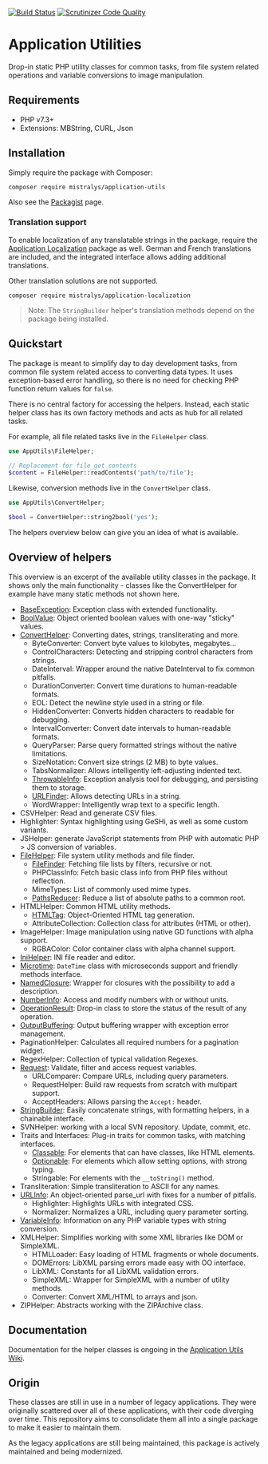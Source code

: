 [![Build Status](https://travis-ci.com/Mistralys/application-utils.svg?branch=master)](https://travis-ci.com/Mistralys/application-utils) [![Scrutinizer Code Quality](https://scrutinizer-ci.com/g/Mistralys/application-utils/badges/quality-score.png?b=master)](https://scrutinizer-ci.com/g/Mistralys/application-utils/?branch=master)

# Application Utilities

Drop-in static PHP utility classes for common tasks, from file system related
operations and variable conversions to image manipulation.

## Requirements

- PHP v7.3+
- Extensions: MBString, CURL, Json

## Installation

Simply require the package with Composer:

```
composer require mistralys/application-utils
```

Also see the [Packagist][] page.

### Translation support

To enable localization of any translatable strings in the package, 
require the [Application Localization][] package as well. German and 
French translations are included, and the integrated interface 
allows adding additional translations.

Other translation solutions are not supported.

```
composer require mistralys/application-localization
```

> Note: The `StringBuilder` helper's translation methods depend
> on the package being installed.

## Quickstart

The package is meant to simplify day to day development tasks, from
common file system related access to converting data types. It uses
exception-based error handling, so there is no need for checking 
PHP function return values for `false`.

There is no central factory for accessing the helpers. Instead, each
static helper class has its own factory methods and acts as hub for 
all related tasks.

For example, all file related tasks live in the `FileHelper` class.

```php
use AppUtils\FileHelper;

// Replacement for file_get_contents
$content = FileHelper::readContents('path/to/file');
```

Likewise, conversion methods live in the `ConvertHelper` class.

```php
use AppUtils\ConvertHelper;

$bool = ConvertHelper::string2bool('yes');
```

The helpers overview below can give you an idea of what is available.

## Overview of helpers

This overview is an excerpt of the available utility classes in the 
package. It shows only the main functionality - classes like the 
ConvertHelper for example have many static methods not shown here.

* [BaseException][]: Exception class with extended functionality.
* [BoolValue][]: Object oriented boolean values with one-way "sticky" values.
* [ConvertHelper][]: Converting dates, strings, transliterating and more.
    - ByteConverter: Convert byte values to kilobytes, megabytes...
    - ControlCharacters: Detecting and stripping control characters from strings.
    - DateInterval: Wrapper around the native DateInterval to fix common pitfalls.
    - DurationConverter: Convert time durations to human-readable formats.
    - EOL: Detect the newline style used in a string or file.
    - HiddenConverter: Converts hidden characters to readable for debugging.
    - IntervalConverter: Convert date intervals to human-readable formats.
    - QueryParser: Parse query formatted strings without the native limitations.
    - SizeNotation: Convert size strings (2 MB) to byte values.
    - TabsNormalizer: Allows intelligently left-adjusting indented text.
    - [ThrowableInfo][]: Exception analysis tool for debugging, and persisting them to storage.
    - [URLFinder][]: Allows detecting URLs in a string.
    - WordWrapper: Intelligently wrap text to a specific length.
* CSVHelper: Read and generate CSV files.
* Highlighter: Syntax highlighting using GeSHi, as well as some custom variants.
* JSHelper: generate JavaScript statements from PHP with automatic PHP > JS conversion of variables.
* [FileHelper][]: File system utility methods and file finder.
    - [FileFinder][]: Fetching file lists by filters, recursive or not.
    - PHPClassInfo: Fetch basic class info from PHP files without reflection.
    - MimeTypes: List of commonly used mime types.
    - [PathsReducer][]: Reduce a list of absolute paths to a common root.
* HTMLHelper: Common HTML utility methods.
    - [HTMLTag][]: Object-Oriented HTML tag generation.
    - AttributeCollection: Collection class for attributes (HTML or other).
* ImageHelper: Image manipulation using native GD functions with alpha support.
    - RGBAColor: Color container class with alpha channel support. 
* [IniHelper][]: INI file reader and editor.
* [Microtime][]: `DateTime` class with microseconds support and friendly methods interface.
* [NamedClosure][]: Wrapper for closures with the possibility to add a description.  
* [NumberInfo][]: Access and modify numbers with or without units.
* [OperationResult][]: Drop-in class to store the status of the result of any operation.
* [OutputBuffering][]: Output buffering wrapper with exception error management.
* PaginationHelper: Calculates all required numbers for a pagination widget.
* RegexHelper: Collection of typical validation Regexes.
* [Request][]: Validate, filter and access request variables.
    - URLComparer: Compare URLs, including query parameters.
    - RequestHelper: Build raw requests from scratch with multipart support.
    - AcceptHeaders: Allows parsing the `Accept:` header.
* [StringBuilder][]: Easily concatenate strings, with formatting helpers, in a chainable interface.
* SVNHelper: working with a local SVN repository. Update, commit, etc.
* Traits and Interfaces: Plug-in traits for common tasks, with matching interfaces.
    - [Classable][]: For elements that can have classes, like HTML elements.
    - [Optionable][]: For elements which allow setting options, with strong typing.
    - Stringable: For elements with the `__toString()` method.
* Transliteration: Simple transliteration to ASCII for any names. 
* [URLInfo][]: An object-oriented parse_url with fixes for a number of pitfalls.
    - Highlighter: Highlights URLs with integrated CSS.
    - Normalizer: Normalizes a URL, including query parameter sorting.
* [VariableInfo][]: Information on any PHP variable types with string conversion.
* XMLHelper: Simplifies working with some XML libraries like DOM or SimpleXML.
    - HTMLLoader: Easy loading of HTML fragments or whole documents.
    - DOMErrors: LibXML parsing errors made easy with OO interface.
    - LibXML: Constants for all LibXML validation errors.
    - SimpleXML: Wrapper for SimpleXML with a number of utility methods.
    - Converter: Convert XML/HTML to arrays and json.
* ZIPHelper: Abstracts working with the ZIPArchive class.

## Documentation

Documentation for the helper classes is ongoing in the [Application Utils Wiki][].

## Origin

These classes are still in use in a number of legacy applications. They were originally 
scattered over all of these applications, with their code diverging over time. This 
repository aims to consolidate them all into a single package to make it easier to maintain 
them.

As the legacy applications are still being maintained, this package is actively maintained
and being modernized.


[Packagist]: https://packagist.org/packages/mistralys/application-utils
[Application Localization]: https://github.com/Mistralys/application-localization
[Application Utils Wiki]: https://github.com/Mistralys/application-utils/wiki
[BaseException]: https://github.com/Mistralys/application-utils/wiki/BaseException
[BoolValue]: https://github.com/Mistralys/application-utils/wiki/BoolValue
[StringBuilder]: https://github.com/Mistralys/application-utils/wiki/StringBuilder
[FileFinder]: https://github.com/Mistralys/application-utils/wiki/FileFinder
[NamedClosure]: https://github.com/Mistralys/application-utils/wiki/NamedClosure
[ConvertHelper]: https://github.com/Mistralys/application-utils/wiki/ConvertHelper
[ThrowableInfo]: https://github.com/Mistralys/application-utils/wiki/ThrowableInfo
[IniHelper]: https://github.com/Mistralys/application-utils/wiki/IniHelper
[URLInfo]: https://github.com/Mistralys/application-utils/wiki/URLInfo
[Request]: https://github.com/Mistralys/application-utils/wiki/Request
[FileHelper]: https://github.com/Mistralys/application-utils/wiki/FileHelper
[PathsReducer]: https://github.com/Mistralys/application-utils/wiki/PathsReducer
[Classable]: https://github.com/Mistralys/application-utils/wiki/Classable
[Optionable]: https://github.com/Mistralys/application-utils/wiki/Optionable
[NumberInfo]: https://github.com/Mistralys/application-utils/wiki/NumberInfo
[OperationResult]: https://github.com/Mistralys/application-utils/wiki/OperationResult
[VariableInfo]: https://github.com/Mistralys/application-utils/wiki/VariableInfo
[URLFinder]: https://github.com/Mistralys/application-utils/wiki/URLFinder
[OutputBuffering]: https://github.com/Mistralys/application-utils/wiki/OutputBuffering
[Microtime]: https://github.com/Mistralys/application-utils/wiki/Microtime
[HTMLTag]: https://github.com/Mistralys/application-utils/wiki/HTMLTag
